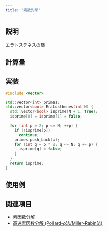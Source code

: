 ```yaml
---
title: "素数列挙"
---
```


## 説明

エラトステネスの篩

## 計算量


## 実装

```cpp
#include <vector>

std::vector<int> primes;
std::vector<bool> Eratosthenes(int N) {
  std::vector<bool> isprime(N + 1, true);
  isprime[0] = isprime[1] = false;

  for (int p = 2; p <= N; ++p) {
    if (!isprime[p])
      continue;
    primes.push_back(p);
    for (int q = p * 2; q <= N; q += p) {
      isprime[q] = false;
    }
  }
  return isprime;
}
```

## 使用例


## 関連項目
- [素因数分解](./factorize)
- [高速素因数分解 (Pollard-ρ法/Miller-Rabin法)](./fast_factorize)